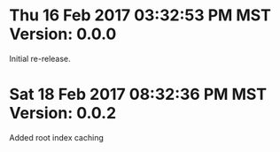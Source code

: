 # Thu 16 Feb 2017 03:32:53 PM MST Version: 0.0.0
Initial re-release.

# Sat 18 Feb 2017 08:32:36 PM MST Version: 0.0.2
Added root index caching
